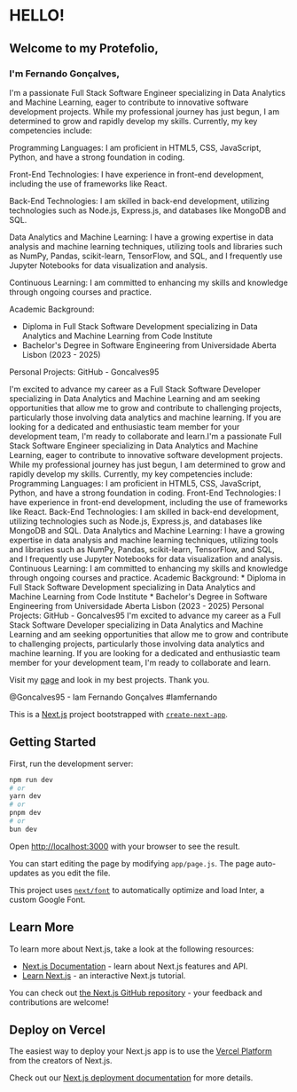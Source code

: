 # HELLO!

## Welcome to my Protefolio,

### I'm Fernando Gonçalves,
I'm a passionate Full Stack Software Engineer specializing in Data Analytics and Machine Learning, eager to contribute to innovative software development projects. While my professional journey has just begun, I am determined to grow and rapidly develop my skills. Currently, my key competencies include:

Programming Languages: I am proficient in HTML5, CSS, JavaScript, Python, and have a strong foundation in coding.

Front-End Technologies: I have experience in front-end development, including the use of frameworks like React.

Back-End Technologies: I am skilled in back-end development, utilizing technologies such as Node.js, Express.js, and databases like MongoDB and SQL.

Data Analytics and Machine Learning: I have a growing expertise in data analysis and machine learning techniques, utilizing tools and libraries such as NumPy, Pandas, scikit-learn, TensorFlow, and SQL, and I frequently use Jupyter Notebooks for data visualization and analysis.

Continuous Learning: I am committed to enhancing my skills and knowledge through ongoing courses and practice.

Academic Background:

* Diploma in Full Stack Software Development specializing in Data Analytics and Machine Learning from Code Institute
* Bachelor's Degree in Software Engineering from Universidade Aberta Lisbon (2023 - 2025)

Personal Projects:
GitHub - Goncalves95

I'm excited to advance my career as a Full Stack Software Developer specializing in Data Analytics and Machine Learning and am seeking opportunities that allow me to grow and contribute to challenging projects, particularly those involving data analytics and machine learning. If you are looking for a dedicated and enthusiastic team member for your development team, I'm ready to collaborate and learn.I'm a passionate Full Stack Software Engineer specializing in Data Analytics and Machine Learning, eager to contribute to innovative software development projects. While my professional journey has just begun, I am determined to grow and rapidly develop my skills. Currently, my key competencies include: Programming Languages: I am proficient in HTML5, CSS, JavaScript, Python, and have a strong foundation in coding. Front-End Technologies: I have experience in front-end development, including the use of frameworks like React. Back-End Technologies: I am skilled in back-end development, utilizing technologies such as Node.js, Express.js, and databases like MongoDB and SQL. Data Analytics and Machine Learning: I have a growing expertise in data analysis and machine learning techniques, utilizing tools and libraries such as NumPy, Pandas, scikit-learn, TensorFlow, and SQL, and I frequently use Jupyter Notebooks for data visualization and analysis. Continuous Learning: I am committed to enhancing my skills and knowledge through ongoing courses and practice. Academic Background: * Diploma in Full Stack Software Development specializing in Data Analytics and Machine Learning from Code Institute * Bachelor's Degree in Software Engineering from Universidade Aberta Lisbon (2023 - 2025) Personal Projects: GitHub - Goncalves95 I'm excited to advance my career as a Full Stack Software Developer specializing in Data Analytics and Machine Learning and am seeking opportunities that allow me to grow and contribute to challenging projects, particularly those involving data analytics and machine learning. If you are looking for a dedicated and enthusiastic team member for your development team, I'm ready to collaborate and learn.

Visit my [page](http://www.iamfernando.io) and look in my best projects.
Thank you. 

@Goncalves95 - Iam Fernando Gonçalves #Iamfernando

This is a [Next.js](https://nextjs.org/) project bootstrapped with [`create-next-app`](https://github.com/vercel/next.js/tree/canary/packages/create-next-app).

## Getting Started

First, run the development server:

```bash
npm run dev
# or
yarn dev
# or
pnpm dev
# or
bun dev
```

Open [http://localhost:3000](http://localhost:3000) with your browser to see the result.

You can start editing the page by modifying `app/page.js`. The page auto-updates as you edit the file.

This project uses [`next/font`](https://nextjs.org/docs/basic-features/font-optimization) to automatically optimize and load Inter, a custom Google Font.

## Learn More

To learn more about Next.js, take a look at the following resources:

- [Next.js Documentation](https://nextjs.org/docs) - learn about Next.js features and API.
- [Learn Next.js](https://nextjs.org/learn) - an interactive Next.js tutorial.

You can check out [the Next.js GitHub repository](https://github.com/vercel/next.js/) - your feedback and contributions are welcome!

## Deploy on Vercel

The easiest way to deploy your Next.js app is to use the [Vercel Platform](https://vercel.com/new?utm_medium=default-template&filter=next.js&utm_source=create-next-app&utm_campaign=create-next-app-readme) from the creators of Next.js.

Check out our [Next.js deployment documentation](https://nextjs.org/docs/deployment) for more details.
